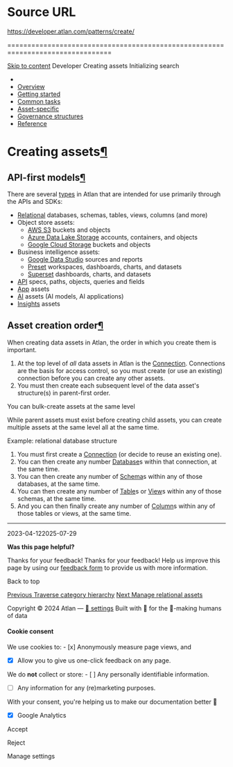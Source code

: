 # Source URL
https://developer.atlan.com/patterns/create/

================================================================================

<!--
canonical: https://developer.atlan.com/patterns/create/
meta-content-security-policy: object-src 'none'; base-uri 'self'; manifest-src 'self'; media-src 'self';
meta-description: Provides guidance on creating various assets in Atlan via APIs and SDKs.
meta-generator: mkdocs-1.6.1, mkdocs-material-9.6.14
meta-og-description: Provides guidance on creating various assets in Atlan via APIs and SDKs.
meta-og-image: https://developer.atlan.com/assets/images/social/patterns/create/index.png
meta-og-image-height: 630
meta-og-image-type: image/png
meta-og-image-width: 1200
meta-og-title: Creating assets - Developer
meta-og-type: website
meta-og-url: https://developer.atlan.com/patterns/create/
meta-twitter:card: summary_large_image
meta-twitter:description: Provides guidance on creating various assets in Atlan via APIs and SDKs.
meta-twitter:image: https://developer.atlan.com/assets/images/social/patterns/create/index.png
meta-twitter:title: Creating assets - Developer
meta-viewport: width=device-width,initial-scale=1
title: Creating assets - Developer
-->

[Skip to content](#creating-assets) Developer Creating assets Initializing search 

* 
* [Overview](../..)
* [Getting started](../../getting-started/)
* [Common tasks](../../snippets/)
* [Asset\-specific](../)
* [Governance structures](../../governance/)
* [Reference](../../reference/)

Creating assets[¶](#creating-assets "Permanent link")
=====================================================

API\-first models[¶](#api-first-models "Permanent link")
--------------------------------------------------------

There are several [types](../../concepts/review/#type-definitions) in Atlan that are intended for use primarily through the APIs and SDKs:

* [Relational](relational/) databases, schemas, tables, views, columns (and more)
* Object store assets:
    + [AWS S3](aws/) buckets and objects
    + [Azure Data Lake Storage](adls/) accounts, containers, and objects
    + [Google Cloud Storage](gcs/) buckets and objects
* Business intelligence assets:
    + [Google Data Studio](gds/) sources and reports
    + [Preset](preset/) workspaces, dashboards, charts, and datasets
    + [Superset](superset/) dashboards, charts, and datasets
* [API](api/) specs, paths, objects, queries and fields
* [App](app/) assets
* [AI](ai/) assets (AI models, AI applications)
* [Insights](insight/) assets

Asset creation order[¶](#asset-creation-order "Permanent link")
---------------------------------------------------------------

When creating data assets in Atlan, the order in which you create them is important.

1. At the top level of *all* data assets in Atlan is the [Connection](../../models/entities/connection/). Connections are the basis for access control, so you must create (or use an existing) connection before you can create any other assets.
2. You must then create each subsequent level of the data asset's structure(s) in parent\-first order.

You can bulk\-create assets at the same level

While parent assets must exist before creating child assets, you can create multiple assets at the same level all at the same time.

Example: relational database structure

1. You must first create a [Connection](../../models/entities/connection/) (or decide to reuse an existing one).
2. You can then create any number [Database](../../models/entities/database/)s within that connection, at the same time.
3. You can then create any number of [Schema](../../models/entities/schema/)s within any of those databases, at the same time.
4. You can then create any number of [Table](../../models/entities/table/)s or [View](../../models/entities/view/)s within any of those schemas, at the same time.
5. And you can then finally create any number of [Column](../../models/entities/column/)s within any of those tables or views, at the same time.

---

2023\-04\-122025\-07\-29

**Was this page helpful?**

Thanks for your feedback! Thanks for your feedback! Help us improve this page by using our [feedback form](https://docs.google.com/forms/d/e/1FAIpQLScfoq7vqEn8S4QvN0ehPp0MRy6WYK5x-okJDqD69lHgoPPWtg/viewform?usp=pp_url&entry.1800719315=/patterns/create/) to provide us with more information. 

Back to top

[Previous Traverse category hierarchy](../../snippets/common-examples/glossary/hierarchy/) [Next Manage relational assets](relational/) 

Copyright © 2024 Atlan — [🍪 settings](#__consent) 
Built with 💙 for the 🤖\-making humans of data 

#### Cookie consent

We use cookies to: - [x] Anonymously measure page views, and
- [x] Allow you to give us one\-click feedback on any page.

 We do **not** collect or store: - [ ] Any personally identifiable information.
- [ ] Any information for any (re)marketing purposes.

 With your consent, you're helping us to make our documentation better 💙

- [x] Google Analytics

Accept

Reject

Manage settings

